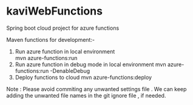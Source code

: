 # kaviWebFunctions
Spring boot cloud project for azure functions

Maven functions for development:-

1) Run azure function in local environment    
    mvn azure-functions:run
2) Run azure function in debug mode in local environment
	mvn azure-functions:run -DenableDebug
3) Deploy functions to cloud
	mvn azure-functions:deploy

Note : Please avoid commiting any unwanted settings file . We can keep adding the unwanted file names in the git ignore file , if needed.
